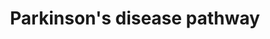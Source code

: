 ---
annotations:
- type: Disease Ontology
  value: Parkinson's disease
- type: Disease Ontology
  value: neurodegenerative disease
- type: Pathway Ontology
  value: neurodegenerative pathway
- type: Pathway Ontology
  value: Parkinson's disease pathway
- type: Disease Ontology
  value: Lewy body dementia
- type: Pathway Ontology
  value: disease pathway
authors:
- AlexanderPico
- MaintBot
- Egonw
- Khanspers
- Fehrhart
- Mkutmon
- Eweitz
communities:
- RareDiseases
description: 'Most people with Parkinson''s disease have idiopathic Parkinson''s disease
  (having no specific known cause). A small proportion of cases, however, can be attributed
  to known genetic factors. Mutations in specific genes have been conclusively shown
  to cause PD. These genes code for alpha-synuclein (SNCA), parkin (PRKN), leucine-rich
  repeat kinase 2 (LRRK2 or dardarin), PTEN-induced putative kinase 1 (PINK1), DJ-1
  and ATP13A2.[4][22] In most cases, people with these mutations will develop PD.
  With the exception of LRRK2, however, they account for only a small minority of
  cases of PD.[4] The most extensively studied PD-related genes are SNCA and LRRK2.
  Mutations in genes including SNCA, LRRK2 and glucocerebrosidase (GBA) have been
  found to be risk factors for sporadic PD. The role of the SNCA gene is important
  in PD because the alpha-synuclein protein is the main component of Lewy bodies.[22]
  Missense mutations of the gene (in which a single nucleotide is changed), and duplications
  and triplications of the locus containing it have been found in different groups
  with familial PD. Mutations in LRRK2 are the most common known cause of familial
  and sporadic PD, accounting for approximately 5% of individuals with a family history
  of the disease and 3% of sporadic cases.   Sources: [http://en.wikipedia.org/wiki/Parkinson''s_disease
  wikipedia], [https://www.qiagen.com/geneglobe/pathwayview.aspx?pathwayID=345 Qiagen],
  and [http://www.genome.jp/kegg/pathway/hsa/hsa05012.html KEGG].  Proteins on this
  pathway have targeted assays available via the [https://assays.cancer.gov/available_assays?wp_id=WP2371
  CPTAC Assay Portal]'
last-edited: 2021-09-17
organisms:
- Homo sapiens
redirect_from:
- /index.php/Pathway:WP2371
- /instance/WP2371
schema-jsonld:
- '@context': https://schema.org/
  '@id': https://wikipathways.github.io/pathways/WP2371.html
  '@type': Dataset
  creator:
    '@type': Organization
    name: WikiPathways
  description: 'Most people with Parkinson''s disease have idiopathic Parkinson''s
    disease (having no specific known cause). A small proportion of cases, however,
    can be attributed to known genetic factors. Mutations in specific genes have been
    conclusively shown to cause PD. These genes code for alpha-synuclein (SNCA), parkin
    (PRKN), leucine-rich repeat kinase 2 (LRRK2 or dardarin), PTEN-induced putative
    kinase 1 (PINK1), DJ-1 and ATP13A2.[4][22] In most cases, people with these mutations
    will develop PD. With the exception of LRRK2, however, they account for only a
    small minority of cases of PD.[4] The most extensively studied PD-related genes
    are SNCA and LRRK2. Mutations in genes including SNCA, LRRK2 and glucocerebrosidase
    (GBA) have been found to be risk factors for sporadic PD. The role of the SNCA
    gene is important in PD because the alpha-synuclein protein is the main component
    of Lewy bodies.[22] Missense mutations of the gene (in which a single nucleotide
    is changed), and duplications and triplications of the locus containing it have
    been found in different groups with familial PD. Mutations in LRRK2 are the most
    common known cause of familial and sporadic PD, accounting for approximately 5%
    of individuals with a family history of the disease and 3% of sporadic cases.   Sources:
    [http://en.wikipedia.org/wiki/Parkinson''s_disease wikipedia], [https://www.qiagen.com/geneglobe/pathwayview.aspx?pathwayID=345
    Qiagen], and [http://www.genome.jp/kegg/pathway/hsa/hsa05012.html KEGG].  Proteins
    on this pathway have targeted assays available via the [https://assays.cancer.gov/available_assays?wp_id=WP2371
    CPTAC Assay Portal]'
  keywords:
  - hsa-mir-19B1
  - DDC
  - hsa-mir-34C
  - Parkin
  - hsa-mir-873
  - MAPK11
  - ROS
  - CCNE2
  - GPR37
  - hsa-mir-338
  - WNT Signaling
  - hsa-mir-375
  - hsa-let-7g
  - MAPK14
  - SEPTIN5
  - UBA1
  - hsa-mir-132
  - Oxidative Phosphorylation
  - DJ1
  - CASP3
  - CASP6
  - DAT
  - L-DOPA
  - hsa-mir-503
  - MAPK12
  - hsa-mir-10A
  - EPRS
  - UBE2G1
  - hsa-mir-370
  - SNCAIP
  - ATXN2
  - L-Tyrosine
  - hsa-mir-128-1
  - UBE2G2
  - hsa-mir-433
  - hsa-mir-1294
  - hsa-mir-26B
  - hsa-mir-34B
  - APAF1
  - Dopamine
  - MAPK Signaling
  - hsa-mir-431
  - MIR18A
  - CYCS
  - hsa-mir-409
  - hsa-mir-19B2
  - hsa-mir-1224
  - hsa-mir-30A
  - hsa-mir-136
  - hsa-mir-16-2
  - CASP2
  - CCNE1
  - HTRA2
  - PINK1
  - UBE2L3
  - SYT11
  - SNCA
  - UBE2J1
  - hsa-mir-26A2
  - Apoptosis Pathway
  - CASP9
  - hsa-mir-4448
  - UBB
  - UBE2J2
  - hsa-mir-26A1
  - TH
  - CASP7
  - LRRK2
  - hsa-mir-485
  - UBA7
  - hsa-mir-26b
  - hsa-mir-195
  - hsa-mir-212
  - MAPK13
  - UCHL1
  - hsa-mir-30E
  - hsa-mir-128-2
  - hsa-mir-19A
  - hsa-mir-127
  - UBE2L6
  license: CC0
  name: Parkinson's disease pathway
seo: CreativeWork
title: Parkinson's disease pathway
wpid: WP2371
---